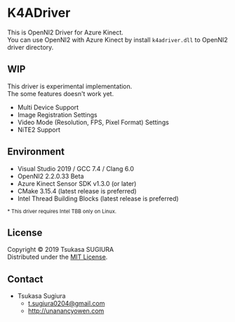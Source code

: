 K4ADriver
=========
This is OpenNI2 Driver for Azure Kinect.  
You can use OpenNI2 with Azure Kinect by install <code>k4adriver.dll</code> to OpenNI2 driver directory.

WIP
---
This driver is experimental implementation.  
The some features doesn't work yet.  

* Multi Device Support
* Image Registration Settings
* Video Mode (Resolution, FPS, Pixel Format) Settings
* NiTE2 Support

Environment
-----------
* Visual Studio 2019 / GCC 7.4 / Clang 6.0
* OpenNI2 2.2.0.33 Beta
* Azure Kinect Sensor SDK v1.3.0 (or later)
* CMake 3.15.4 (latest release is preferred)
* Intel Thread Building Blocks (latest release is preferred)

<sup>&#042; This driver requires Intel TBB only on Linux.</sup>  

License
-------
Copyright &copy; 2019 Tsukasa SUGIURA  
Distributed under the [MIT License](http://www.opensource.org/licenses/mit-license.php "MIT License | Open Source Initiative").

Contact
-------
* Tsukasa Sugiura  
    * <t.sugiura0204@gmail.com>  
    * <http://unanancyowen.com> 

